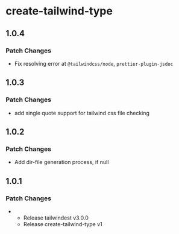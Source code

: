 # create-tailwind-type

## 1.0.4

### Patch Changes

- Fix resolving error at `@tailwindcss/node`, `prettier-plugin-jsdoc`

## 1.0.3

### Patch Changes

- add single quote support for tailwind css file checking

## 1.0.2

### Patch Changes

- Add dir-file generation process, if null

## 1.0.1

### Patch Changes

-   - Release tailwindest v3.0.0
    - Release create-tailwind-type v1
